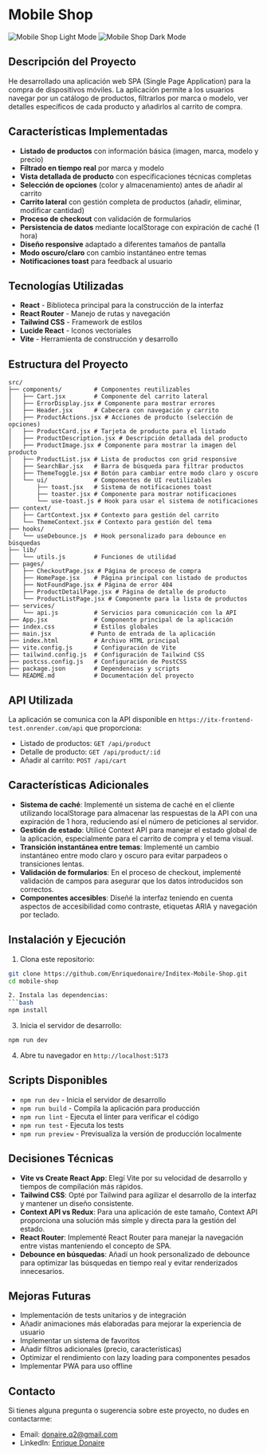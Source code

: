 # Mobile Shop

![Mobile Shop Light Mode](https://hebbkx1anhila5yf.public.blob.vercel-storage.com/Mobile%20Shop%20Inditex-zV1AGsU6bajVEYvyoQAnQPvcms16cU.png)
![Mobile Shop Dark Mode](https://hebbkx1anhila5yf.public.blob.vercel-storage.com/Mobile%20Shop%20Inditex%20Dark-cHFaHpBKaGTzDFUyFvDG6UYN8twDao.png)

## Descripción del Proyecto

He desarrollado una aplicación web SPA (Single Page Application) para la compra de dispositivos móviles. La aplicación permite a los usuarios navegar por un catálogo de productos, filtrarlos por marca o modelo, ver detalles específicos de cada producto y añadirlos al carrito de compra.

## Características Implementadas

- **Listado de productos** con información básica (imagen, marca, modelo y precio)
- **Filtrado en tiempo real** por marca y modelo
- **Vista detallada de producto** con especificaciones técnicas completas
- **Selección de opciones** (color y almacenamiento) antes de añadir al carrito
- **Carrito lateral** con gestión completa de productos (añadir, eliminar, modificar cantidad)
- **Proceso de checkout** con validación de formularios
- **Persistencia de datos** mediante localStorage con expiración de caché (1 hora)
- **Diseño responsive** adaptado a diferentes tamaños de pantalla
- **Modo oscuro/claro** con cambio instantáneo entre temas
- **Notificaciones toast** para feedback al usuario

## Tecnologías Utilizadas

- **React** - Biblioteca principal para la construcción de la interfaz
- **React Router** - Manejo de rutas y navegación
- **Tailwind CSS** - Framework de estilos
- **Lucide React** - Iconos vectoriales
- **Vite** - Herramienta de construcción y desarrollo

## Estructura del Proyecto

```
src/
├── components/         # Componentes reutilizables
│   ├── Cart.jsx        # Componente del carrito lateral
│   ├── ErrorDisplay.jsx # Componente para mostrar errores
│   ├── Header.jsx      # Cabecera con navegación y carrito
│   ├── ProductActions.jsx # Acciones de producto (selección de opciones)
│   ├── ProductCard.jsx # Tarjeta de producto para el listado
│   ├── ProductDescription.jsx # Descripción detallada del producto
│   ├── ProductImage.jsx # Componente para mostrar la imagen del producto
│   ├── ProductList.jsx # Lista de productos con grid responsive
│   ├── SearchBar.jsx   # Barra de búsqueda para filtrar productos
│   ├── ThemeToggle.jsx # Botón para cambiar entre modo claro y oscuro
│   └── ui/             # Componentes de UI reutilizables
│       ├── toast.jsx   # Sistema de notificaciones toast
│       ├── toaster.jsx # Componente para mostrar notificaciones
│       └── use-toast.js # Hook para usar el sistema de notificaciones
├── context/
│   ├── CartContext.jsx # Contexto para gestión del carrito
│   └── ThemeContext.jsx # Contexto para gestión del tema
├── hooks/
│   └── useDebounce.js  # Hook personalizado para debounce en búsquedas
├── lib/
│   └── utils.js        # Funciones de utilidad
├── pages/
│   ├── CheckoutPage.jsx # Página de proceso de compra
│   ├── HomePage.jsx    # Página principal con listado de productos
│   ├── NotFoundPage.jsx # Página de error 404
│   ├── ProductDetailPage.jsx # Página de detalle de producto
│   └── ProductListPage.jsx # Componente para la lista de productos
├── services/
│   └── api.js          # Servicios para comunicación con la API
├── App.jsx             # Componente principal de la aplicación
├── index.css           # Estilos globales
├── main.jsx           # Punto de entrada de la aplicación
├── index.html          # Archivo HTML principal
├── vite.config.js      # Configuración de Vite
├── tailwind.config.js  # Configuración de Tailwind CSS
├── postcss.config.js   # Configuración de PostCSS
├── package.json        # Dependencias y scripts
└── README.md           # Documentación del proyecto
```

## API Utilizada

La aplicación se comunica con la API disponible en `https://itx-frontend-test.onrender.com/api` que proporciona:

- Listado de productos: `GET /api/product`
- Detalle de producto: `GET /api/product/:id`
- Añadir al carrito: `POST /api/cart`

## Características Adicionales

- **Sistema de caché**: Implementé un sistema de caché en el cliente utilizando localStorage para almacenar las respuestas de la API con una expiración de 1 hora, reduciendo así el número de peticiones al servidor.
- **Gestión de estado**: Utilicé Context API para manejar el estado global de la aplicación, especialmente para el carrito de compra y el tema visual.
- **Transición instantánea entre temas**: Implementé un cambio instantáneo entre modo claro y oscuro para evitar parpadeos o transiciones lentas.
- **Validación de formularios**: En el proceso de checkout, implementé validación de campos para asegurar que los datos introducidos son correctos.
- **Componentes accesibles**: Diseñé la interfaz teniendo en cuenta aspectos de accesibilidad como contraste, etiquetas ARIA y navegación por teclado.

## Instalación y Ejecución

1. Clona este repositorio:
```bash
git clone https://github.com/Enriquedonaire/Inditex-Mobile-Shop.git
cd mobile-shop

2. Instala las dependencias:
```bash
npm install
```

3. Inicia el servidor de desarrollo:
```bash
npm run dev
```

4. Abre tu navegador en `http://localhost:5173`

## Scripts Disponibles

- `npm run dev` - Inicia el servidor de desarrollo
- `npm run build` - Compila la aplicación para producción
- `npm run lint` - Ejecuta el linter para verificar el código
- `npm run test` - Ejecuta los tests
- `npm run preview` - Previsualiza la versión de producción localmente

## Decisiones Técnicas

- **Vite vs Create React App**: Elegí Vite por su velocidad de desarrollo y tiempos de compilación más rápidos.
- **Tailwind CSS**: Opté por Tailwind para agilizar el desarrollo de la interfaz y mantener un diseño consistente.
- **Context API vs Redux**: Para una aplicación de este tamaño, Context API proporciona una solución más simple y directa para la gestión del estado.
- **React Router**: Implementé React Router para manejar la navegación entre vistas manteniendo el concepto de SPA.
- **Debounce en búsquedas**: Añadí un hook personalizado de debounce para optimizar las búsquedas en tiempo real y evitar renderizados innecesarios.

## Mejoras Futuras

- Implementación de tests unitarios y de integración
- Añadir animaciones más elaboradas para mejorar la experiencia de usuario
- Implementar un sistema de favoritos
- Añadir filtros adicionales (precio, características)
- Optimizar el rendimiento con lazy loading para componentes pesados
- Implementar PWA para uso offline

## Contacto

Si tienes alguna pregunta o sugerencia sobre este proyecto, no dudes en contactarme:

- Email: [donaire.q2@gmail.com](mailto:donaire.q2@gmail.com)
- LinkedIn: [Enrique Donaire](https://linkedin.com/in/enrique-donaire)